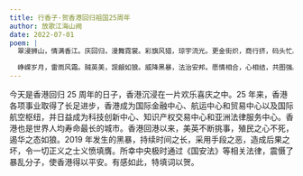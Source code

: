 ```yaml
---
title: 行香子·贺香港回归祖国25周年
author: 放歌江海山阙
date: 2022-07-01
poem: |
  翠浸狮山，情满香江。庆回归，漫舞霓裳。彩旗风猎，琼宇流光。更金街炽，商行挤，码头忙。

  峥嵘岁月，雷雨风霜。贼英美，觊觎如狼。威降黑暴，法治安邦。愿情相合，心相结，共图强。
---
```


今天是香港回归 25 周年的日子，香港沉浸在一片欢乐喜庆之中。25 年来，香港各项事业取得了长足进步，香港成为国际金融中心、航运中心和贸易中心以及国际航空枢纽，并日益成为科技创新中心、知识产权交易中心和亚洲法律服务中心。香港也是世界人均寿命最长的城市。香港回港以来，美英不断挑事，殖民之心不死，遏华之态如狼。2019 年发生的黑暴，持续时间之长，采用手段之恶，造成后果之坏，令一切正义之士义愤填膺。所幸中央极时通过《国安法》等相关法律，震慑了暴乱分子，使香港得以平安。有感如此，特填词以贺。

